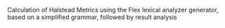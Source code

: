 Calculation of Halstead Metrics using the Flex lexical analyzer generator, based on a simplified grammar, followed by result analysis